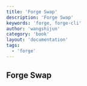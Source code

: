 ```yaml
---
title: 'Forge Swap'
description: 'Forge Swap'
keywords: 'forge, forge-cli'
author: 'wangshijun'
category: 'book'
layout: 'documentation'
tags:
  - 'forge'
---
```


## Forge Swap
